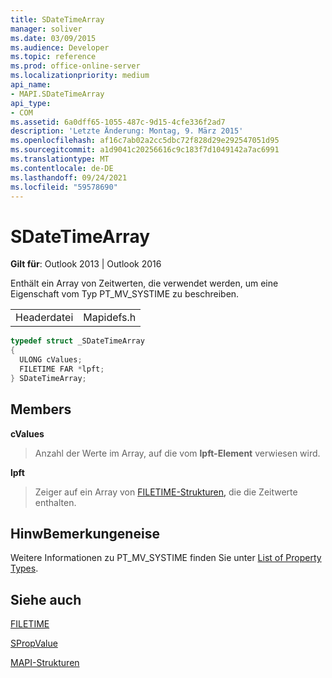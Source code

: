 ```yaml
---
title: SDateTimeArray
manager: soliver
ms.date: 03/09/2015
ms.audience: Developer
ms.topic: reference
ms.prod: office-online-server
ms.localizationpriority: medium
api_name:
- MAPI.SDateTimeArray
api_type:
- COM
ms.assetid: 6a0dff65-1055-487c-9d15-4cfe336f2ad7
description: 'Letzte Änderung: Montag, 9. März 2015'
ms.openlocfilehash: af16c7ab02a2cc5dbc72f828d29e292547051d95
ms.sourcegitcommit: a1d9041c20256616c9c183f7d1049142a7ac6991
ms.translationtype: MT
ms.contentlocale: de-DE
ms.lasthandoff: 09/24/2021
ms.locfileid: "59578690"
---
```

# <a name="sdatetimearray"></a>SDateTimeArray

  
  
**Gilt für**: Outlook 2013 | Outlook 2016 
  
Enthält ein Array von Zeitwerten, die verwendet werden, um eine Eigenschaft vom Typ PT_MV_SYSTIME zu beschreiben.
  
|||
|:-----|:-----|
|Headerdatei  <br/> |Mapidefs.h  <br/> |
   
```cpp
typedef struct _SDateTimeArray
{
  ULONG cValues;
  FILETIME FAR *lpft;
} SDateTimeArray;

```

## <a name="members"></a>Members

 **cValues**
  
> Anzahl der Werte im Array, auf die vom **lpft-Element** verwiesen wird. 
    
 **lpft**
  
> Zeiger auf ein Array von [FILETIME-Strukturen,](filetime.md) die die Zeitwerte enthalten. 
    
## <a name="remarks"></a>HinwBemerkungeneise

Weitere Informationen zu PT_MV_SYSTIME finden Sie unter [List of Property Types](property-types.md).
  
## <a name="see-also"></a>Siehe auch



[FILETIME](filetime.md)
  
[SPropValue](spropvalue.md)


[MAPI-Strukturen](mapi-structures.md)

